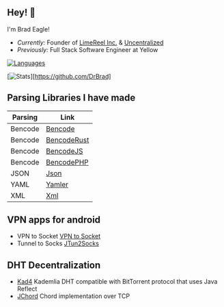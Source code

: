 <h2>Hey! 🐙</h2>

I'm Brad Eagle! 
- <i>Currently:</i> Founder of [LimeReel Inc.](https://limereel.com) & [Uncentralized](https://uncentralized.com)
- <i>Previously:</i> Full Stack Software Engineer at Yellow

[![Languages](https://github-readme-stats.vercel.app/api/top-langs/?username=drbrad&layout=compact&langs_count=100&theme=dark)](https://github.com/DrBrad)

[![Stats](https://github-readme-streak-stats.herokuapp.com/?user=DrBrad&theme=gruvbox&hide_border=true)][https://github.com/DrBrad]

Parsing Libraries I have made
-----
| Parsing | Link                                               |
| ---     | ---                                                |
| Bencode | [Bencode](https://github.com/DrBrad/Bencode)       |
| Bencode | [BencodeRust](https://github.com/DrBrad/BencodeRust)   |
| Bencode | [BencodeJS](https://github.com/DrBrad/BencodeJS)   |
| Bencode | [BencodePHP](https://github.com/DrBrad/BencodePHP) |
| JSON    | [Json](https://github.com/DrBrad/Json)             |
| YAML    | [Yamler](https://github.com/DrBrad/Yamler)         |
| XML     | [Xml](https://github.com/DrBrad/Xml)               |

VPN apps for android
-----
- VPN to Socket [VPN to Socket](https://github.com/DrBrad/Android-VPN-to-Socket)
- Tunnel to Socks [JTun2Socks](https://github.com/DrBrad/JTun2Socks)

DHT Decentralization
-----
- [Kad4](https://github.com/DrBrad/Kad4) Kademlia DHT compatible with BitTorrent protocol that uses Java Reflect
- [JChord](https://github.com/DrBrad/JChord) Chord implementation over TCP
